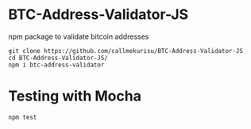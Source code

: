 # BTC-Address-Validator-JS
npm package to validate bitcoin addresses
<br/>

```git clone https://github.com/callmekurisu/BTC-Address-Validator-JS```
<br/>
```cd BTC-Address-Validator-JS/```
<br/>
```npm i btc-address-validator```
<br/>
# Testing with Mocha
```npm test``` 
